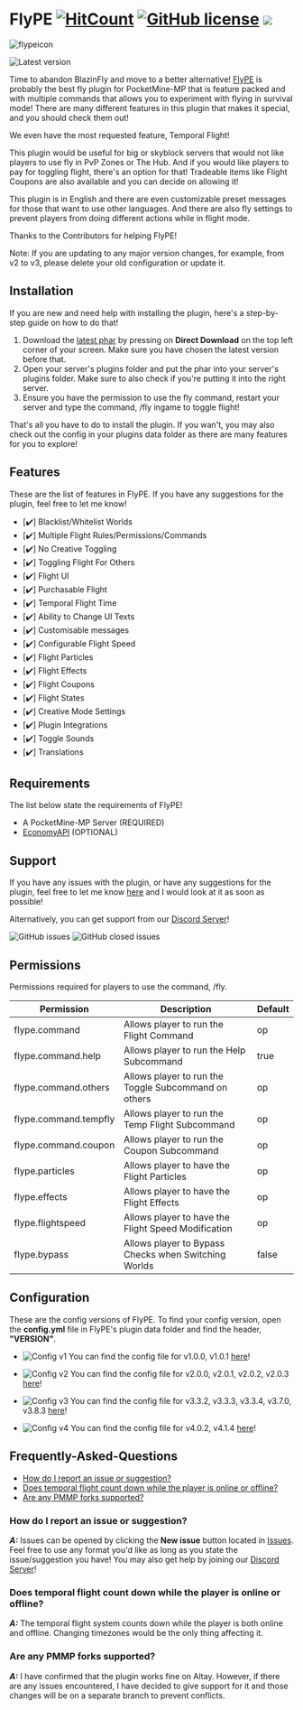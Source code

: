# FlyPE [![HitCount](http://hits.dwyl.com/AGTHARN/FlyPE/master.svg)](http://hits.dwyl.com/AGTHARN/FlyPE/master) [![GitHub license](https://img.shields.io/github/license/AGTHARN/FlyPE)](https://github.com/AGTHARN/FlyPE/blob/master/LICENSE) [![](https://poggit.pmmp.io/shield.state/FlyPE)](https://poggit.pmmp.io/p/FlyPE)
![flypeicon](https://user-images.githubusercontent.com/63234276/83245243-0b6bb180-a1d3-11ea-9a01-3eb2fcb60115.jpg)

![Latest version](https://img.shields.io/badge/Version-v4.1.4-orange?style=for-the-badge)

Time to abandon BlazinFly and move to a better alternative! [FlyPE](https://poggit.pmmp.io/p/FlyPE/4.1.4) is probably the best fly plugin for PocketMine-MP that is feature packed and with multiple commands that allows you to experiment with flying in survival mode! There are many different features in this plugin that makes it special, and you should check them out! 

We even have the most requested feature, Temporal Flight!

This plugin would be useful for big or skyblock servers that would not like players to use fly in PvP Zones or The Hub. And if you would like players to pay for toggling flight, there's an option for that! Tradeable items like Flight Coupons are also available and you can decide on allowing it!

This plugin is in English and there are even customizable preset messages for those that want to use other languages. And there are also fly settings to prevent players from doing different actions while in flight mode.

Thanks to the Contributors for helping FlyPE!

Note: If you are updating to any major version changes, for example, from v2 to v3, please delete your old configuration or update it.

## Installation
If you are new and need help with installing the plugin, here's a step-by-step guide on how to do that!

1. Download the [latest phar](https://poggit.pmmp.io/p/FlyPE/4.1.4) by pressing on **Direct Download** on the top left corner of your screen. Make sure you have chosen the latest version before that.
2. Open your server's plugins folder and put the phar into your server's plugins folder. Make sure to also check if you're putting it into the right server. 
3. Ensure you have the permission to use the fly command, restart your server and type the command, /fly ingame to toggle flight!

That's all you have to do to install the plugin. If you wan't, you may also check out the config in your plugins data folder as there are many features for you to explore!

## Features
These are the list of features in FlyPE. If you have any suggestions for the plugin, feel free to let me know!

- [✔️] Blacklist/Whitelist Worlds
- [✔️] Multiple Flight Rules/Permissions/Commands
- [✔️] No Creative Toggling
- [✔️] Toggling Flight For Others
- [✔️] Flight UI
- [✔️] Purchasable Flight
- [✔️] Temporal Flight Time
- [✔️] Ability to Change UI Texts
- [✔️] Customisable messages
- [✔️] Configurable Flight Speed
- [✔️] Flight Particles
- [✔️] Flight Effects
- [✔️] Flight Coupons
- [✔️] Flight States
- [✔️] Creative Mode Settings
- [✔️] Plugin Integrations
- [✔️] Toggle Sounds
- [✔️] Translations

## Requirements
The list below state the requirements of FlyPE!

+ A PocketMine-MP Server (REQUIRED)
+ [EconomyAPI](https://poggit.pmmp.io/p/EconomyAPI/5.7.2) (OPTIONAL)

## Support
If you have any issues with the plugin, or have any suggestions for the plugin, feel free to let me know [here](https://github.com/AGTHARN/FlyPE/issues) and I would look at it as soon as possible!

Alternatively, you can get support from our [Discord Server](https://discord.gg/bGKEJTKPZc)!

![GitHub issues](https://img.shields.io/github/issues/AGTHARN/FlyPE?style=for-the-badge) ![GitHub closed issues](https://img.shields.io/github/issues-closed/AGTHARN/FlyPE?style=for-the-badge)

## Permissions
Permissions required for players to use the command, /fly.

Permission                | Description                                                        | Default |
------------------------- | ------------------------------------------------------------------ | ------- |
flype.command             | Allows player to run the Flight Command                            | op      |
flype.command.help        | Allows player to run the Help Subcommand                           | true    |
flype.command.others      | Allows player to run the Toggle Subcommand on others               | op      |
flype.command.tempfly     | Allows player to run the Temp Flight Subcommand                    | op      |
flype.command.coupon      | Allows player to run the Coupon Subcommand                         | op      |
flype.particles           | Allows player to have the Flight Particles                         | op      |
flype.effects             | Allows player to have the Flight Effects                           | op      |
flype.flightspeed         | Allows player to have the Flight Speed Modification                | op      |
flype.bypass              | Allows player to Bypass Checks when Switching Worlds               | false   |

## Configuration
These are the config versions of FlyPE. To find your config version, open the **config.yml** file in FlyPE's plugin data folder and find the header, **"VERSION"**.

+ ![Config v1](https://img.shields.io/badge/Config-v1-orange?style=for-the-badge)
You can find the config file for v1.0.0, v1.0.1 [here](https://pastebin.com/raw/RD19kW5s)!

+ ![Config v2](https://img.shields.io/badge/Config-v2-orange?style=for-the-badge)
You can find the config file for v2.0.0, v2.0.1, v2.0.2, v2.0.3 [here](https://pastebin.com/raw/qgu9u1eJ)!

+ ![Config v3](https://img.shields.io/badge/Config-v3-orange?style=for-the-badge)
You can find the config file for v3.3.2, v3.3.3, v3.3.4, v3.7.0, v3.8.3 [here](https://pastebin.com/raw/82znpD4P)!

+ ![Config v4](https://img.shields.io/badge/Config-v4-orange?style=for-the-badge)
You can find the config file for v4.0.2, v4.1.4 [here](https://raw.githubusercontent.com/AGTHARN/FlyPE/master/resources/config.yml)!

## Frequently-Asked-Questions
- [How do I report an issue or suggestion?](#how-do-i-report-an-issue-or-suggestion)
- [Does temporal flight count down while the player is online or offline?](#does-temporal-flight-count-down-while-the-player-is-online-or-offline)
- [Are any PMMP forks supported?](#are-any-pmmp-forks-supported)

### How do I report an issue or suggestion?
***A:*** Issues can be opened by clicking the **New issue** button located in [Issues](https://github.com/AGTHARN/FlyPE/issues). Feel free to use any format you'd like as long as you state the issue/suggestion you have! You may also get help by joining our [Discord Server](https://discord.gg/bGKEJTKPZc)!

### Does temporal flight count down while the player is online or offline?
***A:*** The temporal flight system counts down while the player is both online and offline. Changing timezones would be the only thing affecting it.

### Are any PMMP forks supported?
***A:*** I have confirmed that the plugin works fine on Altay. However, if there are any issues encountered, I have decided to give support for it and those changes will be on a separate branch to prevent conflicts.